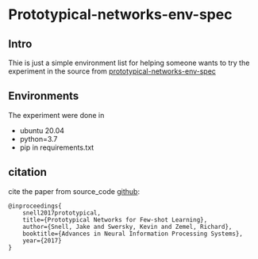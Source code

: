 # Prototypical-networks-env-spec
## Intro
Thie is just a simple environment list for helping someone wants to try the experiment in the source from [prototypical-networks-env-spec](https://github.com/jakesnell/prototypical-networks)

## Environments
The experiment were done in 
* ubuntu 20.04
* python=3.7
* pip in requirements.txt

## citation
cite the paper from source_code [github](https://github.com/jakesnell/prototypical-networks):

    @inproceedings{
        snell2017prototypical,
        title={Prototypical Networks for Few-shot Learning},
        author={Snell, Jake and Swersky, Kevin and Zemel, Richard},
        booktitle={Advances in Neural Information Processing Systems},
        year={2017}
    }